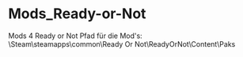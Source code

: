 # Mods_Ready-or-Not
Mods 4 Ready or Not
Pfad für die Mod's: \Steam\steamapps\common\Ready Or Not\ReadyOrNot\Content\Paks

